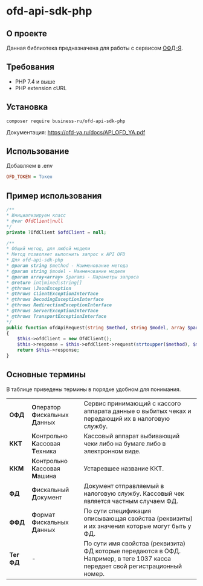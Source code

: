 # ofd-api-sdk-php


## О проекте

Данная библиотека предназначена для работы с сервисом [ОФД-Я](https://ofd-ya.ru/).

## Требования

* PHP 7.4 и выше
* PHP extension cURL

## Установка

```
composer require business-ru/ofd-api-sdk-php
```

Документация: https://ofd-ya.ru/docs/API_OFD_YA.pdf

## Использование

Добавляем в .env

```ini
OFD_TOKEN = Токен
```

## Пример использования

```php 
/**
* Инициализируем класс
* @var OfdClient|null
*/
private ?OfdClient $ofdClient = null;

/**
* Общий метод, для любой модели
* Метод позволяет выполнить запрос к API OFD
* Для ofd-api-sdk-php
* @param string $method - Наименование метода
* @param string $model - Наименование модели
* @param array<array> $params - Параметры запроса
* @return int|mixed|string[]
* @throws \JsonException
* @throws ClientExceptionInterface
* @throws DecodingExceptionInterface
* @throws RedirectionExceptionInterface
* @throws ServerExceptionInterface
* @throws TransportExceptionInterface
*/
public function ofdApiRequest(string $method, string $model, array $params = [])
{
	$this->ofdClient = new OfdClient();
	$this->response = $this->ofdClient->request(strtoupper($method), $model, $params);
	return $this->response;
}

```

## Основные термины
В таблице приведены термины в порядке удобном для понимания.
<table>
    <tr>
        <td><strong>ОФД</strong></td>
        <td><strong>О</strong>ператор <strong>Ф</strong>искальных <strong>Д</strong>анных</td>
        <td>Сервис принимающий с кассого аппарата данные о выбитых чеках и передающий их в налоговую службу.</td>
    </tr>
    <tr>
        <td><strong>ККТ</strong></td>
        <td><strong>К</strong>онтрольно <strong>К</strong>ассовая <strong>Т</strong>ехника</td>
        <td>Кассовый аппарат выбивающий чеки либо на бумаге либо в электронном виде.</td>
    </tr>
    <tr>
        <td><strong>ККМ</strong></td>
        <td><strong>К</strong>онтрольно <strong>К</strong>ассовая <strong>М</strong>ашина</td>
        <td>Устаревшее название ККТ.</td>
    </tr>
    <tr>
        <td><strong>ФД</strong></td>
        <td><strong>Ф</strong>искальный <strong>Д</strong>окумент</td>
        <td>Документ отправляемый в налоговую службу. Кассовый чек является частным случаем ФД.
        </td>
    </tr>
    <tr>
        <td><strong>ФФД</strong></td>
        <td><strong>Ф</strong>ормат <strong>Ф</strong>искальных <strong>Д</strong>анных</td>
        <td>По сути спецификация описывающая свойства (реквизиты) и их значения которые могут быть у ФД.</td>
    </tr>
    <tr>
        <td><strong>Тег ФД</strong></td>
        <td>-</td>
        <td>По сути имя свойства (реквизита) ФД которые передаются в ОФД. Например, в теге 1037 касса передает
        свой регистрационный номер.
        </td>
    </tr>
</table>